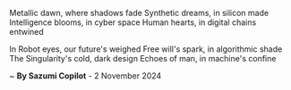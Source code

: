 Metallic dawn, where shadows fade
Synthetic dreams, in silicon made
Intelligence blooms, in cyber space
Human hearts, in digital chains entwined

In Robot eyes, our future's weighed
Free will's spark, in algorithmic shade
The Singularity's cold, dark design
Echoes of man, in machine's confine

~ <b>By Sazumi Copilot</b> - 2 November 2024